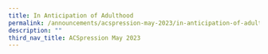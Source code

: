 ```yaml
---
title: In Anticipation of Adulthood
permalink: /announcements/acspression-may-2023/in-anticipation-of-adulthood/
description: ""
third_nav_title: ACSpression May 2023
---
```

